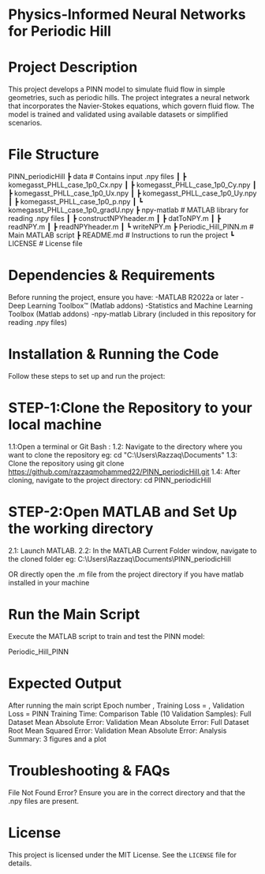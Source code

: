 # Physics-Informed Neural Networks for Periodic Hill

# Project Description
This project develops a PINN model to simulate fluid flow in simple geometries, such as periodic hills. The project integrates a neural network that incorporates the Navier-Stokes equations, which govern fluid flow. The model is trained and validated using available datasets or simplified scenarios.

# File Structure

 PINN_periodicHill
 ┣ data                                                 # Contains input .npy files
 ┃ ┣ komegasst_PHLL_case_1p0_Cx.npy
 ┃ ┣ komegasst_PHLL_case_1p0_Cy.npy
 ┃ ┣ komegasst_PHLL_case_1p0_Ux.npy
 ┃ ┣ komegasst_PHLL_case_1p0_Uy.npy
 ┃ ┣ komegasst_PHLL_case_1p0_p.npy
 ┃ ┗ komegasst_PHLL_case_1p0_gradU.npy
 ┣  npy-matlab                                         # MATLAB library for reading .npy files
 ┃ ┣ constructNPYheader.m
 ┃ ┣ datToNPY.m
 ┃ ┣ readNPY.m
 ┃ ┣ readNPYheader.m
 ┃ ┗ writeNPY.m
 ┣ Periodic_Hill_PINN.m                               # Main MATLAB script
 ┣ README.md                                          # Instructions to run the project
 ┗ LICENSE                                            # License file


# Dependencies & Requirements

Before running the project, ensure you have:
-MATLAB R2022a or later
-Deep Learning Toolbox™ (Matlab addons)
-Statistics and Machine Learning Toolbox (Matlab addons)
-npy-matlab Library (included in this repository for reading .npy files)

# Installation & Running the Code

Follow these steps to set up and run the project:

# STEP-1:Clone the Repository to your local machine

1.1:Open a terminal or Git Bash :
1.2: Navigate to the directory where you want to clone the repository
	eg: cd "C:\Users\Razzaq\Documents"
1.3: Clone the repository using
	git clone https://github.com/razzaqmohammed22/PINN_periodicHill.git
1.4: After cloning, navigate to the project directory:
    	cd PINN_periodicHill


# STEP-2:Open MATLAB and Set Up the working directory

2.1: Launch MATLAB.
2.2: In the MATLAB Current Folder window, navigate to the cloned folder
	eg:  C:\Users\Razzaq\Documents\PINN_periodicHill

OR directly open the .m file from the project directory if you have matlab installed in your machine 

# Run the Main Script
Execute the MATLAB script to train and test the PINN model:

Periodic_Hill_PINN


# Expected Output

After running the main script 
Epoch number , Training Loss = , Validation Loss = 
PINN Training Time:
Comparison Table (10 Validation Samples):
Full Dataset Mean Absolute Error: 
Validation Mean Absolute Error: 
Full Dataset Root Mean Squared Error: 
Validation Mean Absolute Error: 
Analysis Summary:
3 figures and a plot

# Troubleshooting & FAQs

 File Not Found Error?
Ensure you are in the correct directory and that the  .npy  files are present.



# License
This project is licensed under the MIT License. See the `LICENSE` file for details.
